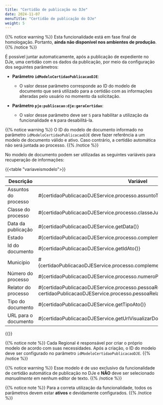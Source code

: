 ```yaml
---
title: "Certidão de publicação no DJe"
date: 2024-11-07
menuTitle: "Certidão de publicação do DJe"
weight: 5
---
```


{{% notice warning %}}
Esta funcionalidade está em fase final de homologação. Portanto, **ainda não disponível nos ambientes de produção**.
{{% /notice %}}

É possível juntar automaticamente, após a publicação de expediente no DJe, uma certidão com os dados da publicação, por meio da configuração dos seguintes parâmetros:

- **Parâmetro `idModeloCertidaoPublicacaoDJE`**:
  - O valor desse parâmetro corresponde ao ID do modelo de documento que será utilizado para a certidão com as informações alteradas pelo usuário no momento da solicitação.

- **Parâmetro `pje:publicacao:dje:geraCertidao`**:
  - O valor desse parâmetro deve ser `S` para habilitar a utilização da funcionalidade e `N` para desabilitá-la.

{{% notice warning %}}
O ID do modelo de documento informado no parâmetro `idModeloCertidaoPublicacaoDJE` deve fazer referência a um modelo de documento válido e ativo. Caso contrário, a certidão automática não será juntada ao processo.
{{% /notice %}}

No modelo de documento podem ser utilizadas as seguintes variáveis para recuperação de informações:

{{<table "variaveismodelo">}}

| **Descrição** | **Variável** |
|---|---|
| Assuntos do processo | #{certidaoPublicacaoDJEService.processo.assuntoTrfListStr} |
| Classe do processo | #{certidaoPublicacaoDJEService.processo.classeJudicial} |
| Data da publicação | #{certidaoPublicacaoDJEService.getData()} |
| Estado | #{certidaoPublicacaoDJEService.processo.complementoJE.estadoEleicao.estado} |
| Id do documento | #{certidaoPublicacaoDJEService.getIdAto()} |
| Município | #{certidaoPublicacaoDJEService.processo.complementoJE.municipioEleicao.municipio} |
| Número do processo | #{certidaoPublicacaoDJEService.processo.numeroProcesso} |
| Relator do processo | #{certidaoPublicacaoDJEService.processo.pessoaRelator != null ? certidaoPublicacaoDJEService.processo.pessoaRelator.pessoa.nome : ''} |
| Tipo do documento | #{certidaoPublicacaoDJEService.getTipoAto()}  |
| URL para o documento | #{certidaoPublicacaoDJEService.getUrlVisualizarDocumento()} |

{{</table>}}

{{% notice note %}}
Cada Regional é responsável por criar o próprio modelo de acordo com suas necessidades. Após a criação, o ID do modelo
deve ser configurado no parâmetro `idModeloCertidaoPublicacaoDJE`.
{{% /notice %}}

{{% notice warning %}}
Esse modelo é de uso exclusivo da funcionalidade de certidão automática de publicação no DJe e **NÃO** deve ser selecionado *manualmente* em nenhum editor de texto.
{{% /notice %}}

{{% notice note %}}
Para a correta utilização da funcionalidade, todos os parâmetros devem estar **ativos** e devidamente configurados.
{{% /notice %}}
